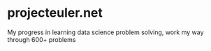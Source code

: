 # projecteuler.net
My progress in learning data science problem solving, work my way through 600+ problems
